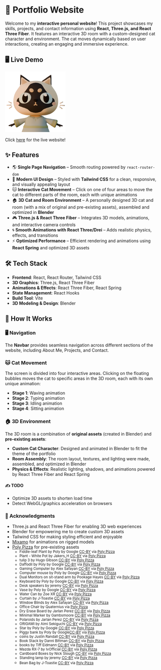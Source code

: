 # 🚀 Portfolio Website

Welcome to my **interactive personal website**! This project showcases my skills, projects, and contact information using **React, Three.js, and React Three Fiber**. It features an interactive 3D room with a custom-designed cat character and environment. The cat moves dynamically based on user interactions, creating an engaging and immersive experience.

## 🖥️ Live Demo

<img src="./public/cat.png" alt="cat" width="200"/>

Click [here](https://www.sofia-pham.com) for the live website!

## ✨ Features

- 🌎 **Single Page Navigation** – Smooth routing powered by `react-router-dom`
- 🎨 **Modern UI Design** – Styled with **Tailwind CSS** for a clean, responsive, and visually appealing layout
- 🐱 **Interactive Cat Movement** – Click on one of four areas to move the cat to different parts of the room, each with unique animations
- 🏠 **3D Cat and Room Environment** – A personally designed 3D cat and room (with a mix of original and pre-existing assets), assembled and optimized in **Blender**
- 🎮 **Three.js & React Three Fiber** – Integrates 3D models, animations, and interactive camera controls
- 🌀 **Smooth Animations with React Three/Drei** – Adds realistic physics, effects, and transitions
- ⚡ **Optimized Performance** – Efficient rendering and animations using **React Spring** and optimized 3D assets

## 🛠️ Tech Stack

- **Frontend**: React, React Router, Tailwind CSS
- **3D Graphics**: Three.js, React Three Fiber
- **Animations & Effects**: React Three Fiber, React Spring
- **State Management**: React Hooks
- **Build Tool**: Vite
- **3D Modeling & Design**: Blender

## 📌 How It Works

### 🖥️ Navigation

The **Navbar** provides seamless navigation across different sections of the website, including About Me, Projects, and Contact.

### 🐱 Cat Movement

The screen is divided into four interactive areas. Clicking on the floating bubbles moves the cat to specific areas in the 3D room, each with its own unique animation:

- **Stage 1**: Waving animation
- **Stage 2**: Typing animation
- **Stage 3**: Idling animation
- **Stage 4**: Sitting animation

### 🏠 3D Environment

The 3D room is a combination of **original assets** (created in Blender) and **pre-existing assets**:

- **Custom Cat Character**: Designed and animated in Blender to fit the theme of the portfolio
- **Room Assembly**: The room layout, textures, and lighting were made, assembled, and optimized in Blender
- **Physics & Effects**: Realistic lighting, shadows, and animations powered by React Three Fiber and React Spring

#### ✍️ TODO

- Optimize 3D assets to shorten load time
- Detect WebGL/graphics acceleration on browsers

### 🙏 Acknowledgments

- Three.js and React Three Fiber for enabling 3D web experiences
- Blender for empowering me to create custom 3D assets
- Tailwind CSS for making styling efficient and enjoyable
- [Mixamo](https://www.mixamo.com/) for animations on rigged models
- [Poly Pizza](https://poly.pizza/) for pre-existing assets
  <small>
  - Fiddle-leaf Plant by Poly by Google [CC-BY](https://creativecommons.org/licenses/by/3.0/) via [Poly Pizza](https://poly.pizza/m/2ag6_uuqsnb)
  - Plant - White Pot by Jakers_H [CC-BY](https://creativecommons.org/licenses/by/3.0/) via [Poly Pizza](https://poly.pizza/m/7ig0HcyfT93)
  - tulip 3 by Hugo Gibson [CC-BY](https://creativecommons.org/licenses/by/3.0/) via [Poly Pizza](https://poly.pizza/m/2zT-C10njmX)
  - Daffodil by Poly by Google [CC-BY](https://creativecommons.org/licenses/by/3.0/) via [Poly Pizza](https://poly.pizza/m/2Gw0Pca1YRS)
  - Gaming Computer by Alex Safayan [CC-BY](https://creativecommons.org/licenses/by/3.0/) via [Poly Pizza](https://poly.pizza/m/5cN7W4ufoII)
  - Computer mouse by Poly by Google [CC-BY](https://creativecommons.org/licenses/by/3.0/) via [Poly Pizza](https://poly.pizza/m/6ikB7PIRVyd)
  - Dual Monitors on sit-stand arm by Pookage Hayes [CC-BY](https://creativecommons.org/licenses/by/3.0/) via [Poly Pizza](https://poly.pizza/m/c9fdvmLhrsT)
  - Keyboard by Poly by Google [CC-BY](https://creativecommons.org/licenses/by/3.0/) via [Poly Pizza](https://poly.pizza/m/aPwr5p1dluw)
  - Desk speakers by jeremy [CC-BY](https://creativecommons.org/licenses/by/3.0/) via [Poly Pizza](https://poly.pizza/m/eKyOw4k5_dW)
  - Vase by Poly by Google [CC-BY](https://creativecommons.org/licenses/by/3.0/) via [Poly Pizza](https://poly.pizza/m/flynTOOHK_z)
  - Water Can by Zoe XR [CC-BY](https://creativecommons.org/licenses/by/3.0/) via [Poly Pizza](https://poly.pizza/m/7EfDXOcziyF)
  - Curtain by J-Toastie [CC-BY](https://creativecommons.org/licenses/by/3.0/) via [Poly Pizza](https://poly.pizza/m/anwvbVovt5)
  - Window Blinds by Alex Safayan [CC-BY](https://creativecommons.org/licenses/by/3.0/) via [Poly Pizza](https://poly.pizza/m/0cXeRYAnxCi)
  - Office Chair by Quaternius via [Poly Pizza](https://poly.pizza/m/UfKvrZBK6C)
  - Dry Erase Board by Jarlan Perez [CC-BY](https://creativecommons.org/licenses/by/3.0/) via [Poly Pizza](https://poly.pizza/m/cgrhoDImyFt)
  - Minimal Marker by Gambsmoore [CC-BY](https://creativecommons.org/licenses/by/3.0/) via [Poly Pizza](https://poly.pizza/m/2k6-ZQ_yxkj)
  - Polaroids by Jarlan Perez [CC-BY](https://creativecommons.org/licenses/by/3.0/) via [Poly Pizza](https://poly.pizza/m/6BgcoF0LL6y)
  - ORIGAMI by Aimi Sekiguchi [CC-BY](https://creativecommons.org/licenses/by/3.0/) via [Poly Pizza](https://poly.pizza/m/djTBk1ul2Ng)
  - Star by Poly by Google [CC-BY](https://creativecommons.org/licenses/by/3.0/) via [Poly Pizza](https://poly.pizza/m/0ddNZ3EsIhw)
  - Piggy bank by Poly by Google[CC-BY](https://creativecommons.org/licenses/by/3.0/) via [Poly Pizza](https://poly.pizza/m/dpvS2kdW6I9)
  - coins by Justin Randall [CC-BY](https://creativecommons.org/licenses/by/3.0/) via [Poly Pizza](https://poly.pizza/m/9vNmQKqqs7Z)
  - Book Stack by Danni Bittman [CC-BY](https://creativecommons.org/licenses/by/3.0/) via [Poly Pizza](https://poly.pizza/m/1WggoIFq8tx)
  - books by Tiff Eidmann [CC-BY](https://creativecommons.org/licenses/by/3.0/) via [Poly Pizza](https://poly.pizza/m/fkPRnm8iSXI)
  - Mazda RX-7 by IvOfficial [CC-BY](https://creativecommons.org/licenses/by/3.0/) via [Poly Pizza](https://poly.pizza/m/SnIoWlh7S2)
  - Cardboard Boxes by Nick Slough [CC-BY](https://creativecommons.org/licenses/by/3.0/) via [Poly Pizza](https://poly.pizza/m/pMdXdrUHvX)
  - Standing lamp by jeremy [CC-BY](https://creativecommons.org/licenses/by/3.0/) via [Poly Pizza](https://poly.pizza/m/7AqWZQIaCQf)
  - Bean Bag by J-Toastie [CC-BY](https://creativecommons.org/licenses/by/3.0/) via [Poly Pizza](https://poly.pizza/m/nMZz79A5ru)
    </small>

